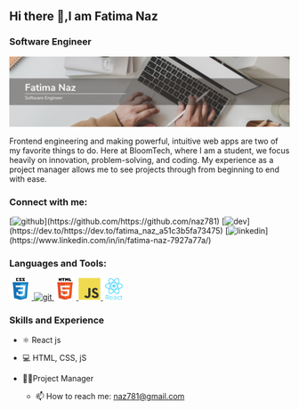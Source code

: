 
## Hi there 👋,I am Fatima Naz
### Software Engineer
![Design and Development](https://github.com/naz781/naz781/blob/main/Beige%20and%20White%20Modern%20LinkedIn%20Background%20Photo.png)

Frontend engineering and making powerful, intuitive web apps are two of my favorite things to do. Here at BloomTech, where I am a student, we focus heavily on innovation, problem-solving, and coding. My experience as a project manager allows me to see projects through from beginning to end with ease.


<h3 align="left">Connect with me:</h3>
[<img src='https://cdn.jsdelivr.net/npm/simple-icons@3.0.1/icons/github.svg' alt='github' height='40'>](https://github.com/https://github.com/naz781)  [<img src='https://cdn.jsdelivr.net/npm/simple-icons@3.0.1/icons/dev-dot-to.svg' alt='dev' height='40'>](https://dev.to/https://dev.to/fatima_naz_a51c3b5fa73475)  [<img src='https://cdn.jsdelivr.net/npm/simple-icons@3.0.1/icons/linkedin.svg' alt='linkedin' height='40'>](https://www.linkedin.com/in/in/fatima-naz-7927a77a/)  
<p align="left">
</p>

<h3 align="left">Languages and Tools:</h3>
<p align="left"> <a href="https://www.w3schools.com/css/" target="_blank" rel="noreferrer"> <img src="https://raw.githubusercontent.com/devicons/devicon/master/icons/css3/css3-original-wordmark.svg" alt="css3" width="40" height="40"/> </a> <a href="https://git-scm.com/" target="_blank" rel="noreferrer"> <img src="https://www.vectorlogo.zone/logos/git-scm/git-scm-icon.svg" alt="git" width="40" height="40"/> </a> <a href="https://www.w3.org/html/" target="_blank" rel="noreferrer"> <img src="https://raw.githubusercontent.com/devicons/devicon/master/icons/html5/html5-original-wordmark.svg" alt="html5" width="40" height="40"/> </a> <a href="https://developer.mozilla.org/en-US/docs/Web/JavaScript" target="_blank" rel="noreferrer"> <img src="https://raw.githubusercontent.com/devicons/devicon/master/icons/javascript/javascript-original.svg" alt="javascript" width="40" height="40"/> </a> <a href="https://reactjs.org/" target="_blank" rel="noreferrer"> <img src="https://raw.githubusercontent.com/devicons/devicon/master/icons/react/react-original-wordmark.svg" alt="react" width="40" height="40"/> </a> </p>

### Skills and Experience
* ⚛️ React js
* 💻 HTML, CSS, jS
* 👩‍💼Project Manager

  - 📫 How to reach me: naz781@gmail.com 




<!--[![Anurag's GitHub stats](https://github-readme-stats.vercel.app/api?username=naz781)](https://github.com/anuraghazra/github-readme-stats)!-->
<!--
**naz781/naz781** is a ✨ _special_ ✨ repository because its `README.md` (this file) appears on your GitHub profile.


